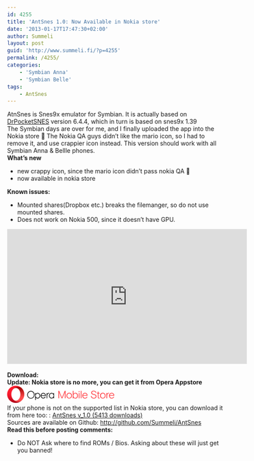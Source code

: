 ```yaml
---
id: 4255
title: 'AntSnes 1.0: Now Available in Nokia store'
date: '2013-01-17T17:47:30+02:00'
author: Summeli
layout: post
guid: 'http://www.summeli.fi/?p=4255'
permalink: /4255/
categories:
    - 'Symbian Anna'
    - 'Symbian Belle'
tags:
    - AntSnes
---
```


AtnSnes is Snes9x emulator for Symbian. It is actually based on [DrPocketSNES](http://reesy.gp32x.de/DrPocketSnes.html "DrPocketSNES") version 6.4.4, which in turn is based on snes9x 1.39  
The Symbian days are over for me, and I finally uploaded the app into the Nokia store 🙂 The Nokia QA guys didn’t like the mario icon, so I had to remove it, and use crappier icon instead. This version should work with all Symbian Anna &amp; Bellle phones.  
**What’s new**

- new crappy icon, since the mario icon didn’t pass nokia QA 🙂
- now available in nokia store

**Known issues:**

- Mounted shares(Dropbox etc.) breaks the filemanger, so do not use mounted shares.
- Does not work on Nokia 500, since it doesn’t have GPU.

<iframe allowfullscreen="allowfullscreen" frameborder="0" height="315" loading="lazy" src="https://www.youtube.com/embed/eHtJpr0oKe0" width="560"></iframe>

**Download:**  
**Update: Nokia store is no more, you can get it from Opera Appstore**  
![](/wp-content/uploads/2018/11/Opera_Mobile_Store_logo-1.png)  
If your phone is not on the supported list in Nokia store, you can download it from here too: : [ AntSnes v\_1.0 (5413 downloads) ](http://summeli.com/download/11292/ "Version 1.0")  
Sources are available on Github: <http://github.com/Summeli/AntSnes>  
**Read this before posting comments:**

- Do NOT Ask where to find ROMs / Bios. Asking about these will just get you banned!